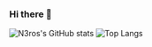 ### Hi there 👋

<!--
**N3r0m5ns3r/N3r0m5ns3r** is a ✨ _special_ ✨ repository because its `README.md` (this file) appears on your GitHub profile.

Here are some ideas to get you started:

- 🔭 I’m currently working on ...
- 🌱 I’m currently learning ...
- 👯 I’m looking to collaborate on ...
- 🤔 I’m looking for help with ...
- 💬 Ask me about ...
- 📫 How to reach me: ...
- 😄 Pronouns: ...
- ⚡ Fun fact: ...
-->
![N3ros's GitHub stats](https://github-readme-stats.vercel.app/api?username=N3r0m5ns3r&show_icons=true&theme=synthwave)
![Top Langs](https://github-readme-stats.vercel.app/api/top-langs/?username=N3r0m5ns3r&langs_count=8&layout=compact&show_icons=true&theme=synthwave)
